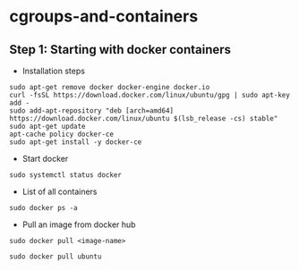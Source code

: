 # cgroups-and-containers

## Step 1: Starting with docker containers

- Installation steps
```
sudo apt-get remove docker docker-engine docker.io
curl -fsSL https://download.docker.com/linux/ubuntu/gpg | sudo apt-key add -
sudo add-apt-repository "deb [arch=amd64] https://download.docker.com/linux/ubuntu $(lsb_release -cs) stable"
sudo apt-get update
apt-cache policy docker-ce
sudo apt-get install -y docker-ce
```  

- Start docker
``` 
sudo systemctl status docker
```

- List of all containers
```
sudo docker ps -a
```

- Pull an image from docker hub
```
sudo docker pull <image-name>
```
```
sudo docker pull ubuntu
```
